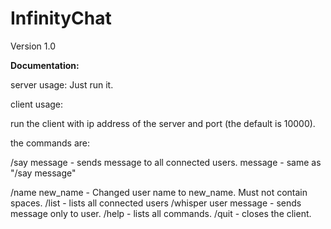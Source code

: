 # InfinityChat
Version 1.0

<b>
Documentation:
</b>

server usage: 
Just run it.

client usage:

run the client with ip address of the server and port (the default is 10000).

the commands are:

/say message - sends message to  all connected users.
message - same as "/say message"

/name new_name - Changed user name to new_name. Must not contain spaces.
/list - lists all connected users
/whisper user message - sends message only to user.
/help - lists all commands.
/quit - closes the client.
